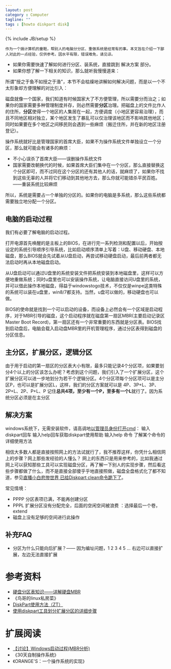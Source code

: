 ```yaml
---
layout: post
category : Computer
tagline: ""
tags : [howto diskpart disk]
---
```

{% include JB/setup %}

    作为一个搞计算机的童鞋，帮别人的电脑分分区、重做系统是经常有的事。本文旨在介绍一下鄙人对此的一点经验，仅供参考。因水平有限，错误难免，请见谅。

 * 如果你需要快速了解如何进行分区、装系统，直接跳到 解决方案 部分。 
 * 如果你想了解一下相关的知识，那么就听我慢慢道来：

所谓"授之于鱼不如授之于渔"，本节不会枯燥地讲解如何解决问题，而是以一个不太形象却方便理解的对比引入：

磁盘就像一个国家，我们知道有时候国家大了不方便管理，所以需要分而治之；如果你的国家需要多种管理制度并存，则必然需要**分区**治理。把磁盘上的文件比作人的住所，**分区**使得一个地区的人集居在一起，方便调度（小地区更容易治理），而且不同地区相对独立，某个地区发生了暴乱可以仅治理该地区而不影响其他地区；同时如果要在多个地区之间移民则会遇到一些麻烦（搬迁住所，并在新的地区注册登记）。

操作系统就好比是管理国家的首席大臣，如果不为操作系统文件单独设立一个分区，那么就可能会有诸多的麻烦：

 * 不小心误杀了首席大臣——误删操作系统文件
 * 国家需要改朝换代的时候，如果首席大臣们集中在一个分区，那么直接替换这个分区即可，而不过同在这个分区的还有其他人的话，就麻烦了，如果你不找到这些无辜的人并将它们移动到其他地方去，那么你就可能错杀平民百姓。——重装系统比较麻烦

所以，系统是需要占一个单独的分区的。如果你的电脑是多系统，那么这些系统都需要独立地分配一个分区。 

电脑的启动过程
--------------

我们有必要了解电脑的启动过程。

打开电源首先唤醒的是主板上的BIOS，在进行完一系列检测和配置以后，开始按设定的系统引导顺序引导系统，比如启动顺序清单上写着：U盘、移动硬盘、本地磁盘，那么BIOS就会先试着从U盘启动，再尝试移动硬盘启动，最后前两者都无法启动时再从本地磁盘启动。

从U盘启动可以通过U盘里的系统安装文件把系统安装到本地磁盘里，这样可以方便地重做系统；同时u盘里也可以安装操作系统，让电脑直接访问U盘里的系统，并可以借此操作本地磁盘，得益于windowstogo技术，不仅仅是winpe这类特殊的系统可以装在u盘里，win8/7都支持。当然，u盘可以做的，移动硬盘也可以做。

BIOS的使命就是找到一个可以启动的设备，而设备上必然会有一个区域是启动程序，对于MBR引导的磁盘，这个启动程序就在磁盘第一扇区MBR(主要启动记录区Master Boot Record)，第一扇区还有一个非常重要的东西就是分区表。BIOS找到启动盘后，电脑会载入启动盘MBR里的开机管理程序，通过分区表得到磁盘的分区信息。

主分区，扩展分区，逻辑分区
--------------------------

由于用于启动的第一扇区的分区表大小有限，最多只能记录4个分区项，如果要划分4个以上的分区该怎么办呢？考虑到这个问题，我们引入了一个扩展分区，这个扩展分区可以进一步地划分为若干个逻辑分区。4个分区项每个分区项可以是主分区P，也可以是扩展分区L，这样，我们的分区方案就可以是 4P、3P+L、3P、2P+L、2P、P+L、P
记住**总共4项，至少有一个P，至多有一个L**就行了。因为系统分区必须是在主分区

<!-- 事实上，你完全可以将磁盘分出多个主分区供不同操作系统，只是一个操作系统受分区表限制只能读四个主分区，多出来的主分区可以供其他操作系统使用 -->

<!-- 活动分区 -->

解决方案
--------

windows系统下，无需安装软件，请高调地[以管理员身份打开cmd](电脑基本操作.md#以管理员身份打开cmd)：<!--切换到管理员用户 ctrl+shift点击磁贴 以管理员身份打开 help runas 注意微软账户的密码不管用 是安装windows时设置的用户密码-->
输入diskpart回车
输入help回车获取diskpart使用帮助
输入help 命令 了解某个命令的详细使用方法

相信大多数人都是直接按照网上的方法试就行了，我不推荐这样，你凭什么相信网上的步骤？网上那些发经验的人懂么？
网上的东西只是用来参考的，比如我通过网上可以获知那些工具可以实现磁盘分区，再了解一下别人的实现步骤，然后看这些步骤都做了什么，而不是直接全部傻乎乎地直接照做，磁盘全盘格式化了都不知道，参见[直播小白悲惨世界 已给Diskpart clean命令跪下了](http://tieba.baidu.com/p/2887881245)。

常见情境：

 * PPPP 分区表项已满，不能再创建分区
 * PPPL 扩展分区没有分配完全，后面的空闲空间被浪费 ：选择最后一个卷，extend
 * 磁盘上没有足够的空间进行此操作

补充FAQ
-------

 * 分区为什么只能向后扩展？—— 因为编址问题，1 2 3 4 5 ... 右边可以直接扩展，左边无法直接扩展

<!-- 
案例分析


参考步骤：

list disk 列出连接到本机的所有硬盘
sel disk 0 选中磁盘0（全称select disk 0）
create par extended 把剩下的未划分空间创建为扩展分区(全称create partition extended)
convert dynamic

/* 假设一块500GB的硬盘
List Disk                                     /* 显示本机的所有磁盘
Select Disk X                                 /* 选择X号磁盘(一个硬盘默认为0，多个硬盘请选择编号)
Clean                                         /* 清除磁盘上所有的内容
Create Partition Primary Size=51208           /* 创建主分区容量为50G
Active                                        /* 激活主分区
 
/* 以下是格式化分区命令，三种任选一种
Format Quick                                  /* 快速格式化分区，默认为NTFS格式
Format FS=NTFS Quick                          /* 分区格式为NTFS并快速格式化
Format FS=FAT32 Quick                         /* 分区格式为FAT32并快速格式化
/* 以上是格式化分区命令，三种任选一种
 
Create Partition Extended                     /* 创建扩展分区
Create Partition Logical Size=102407          /* 创建逻辑分区一 容量为100G
Foramt Quick                                  /* 快速格式化分区
Create Partition Logical Size=153606          /* 创建逻辑分区二 容量为150G
Foramt Quick                                  /* 快速格式化分区
Create Partition Logical                      /* 创建逻辑分区三 容量为剩余空间
Foramt Quick                                  /* 快速格式化分区
Exit                                          /* 退出 Diskpart
Exit                                          /* 退出命令提示符环境
 -->

参考资料
========

 * [硬盘分区表知识——详解硬盘MBR](http://www.blogjava.net/galaxyp/archive/2010/04/25/319344.html)
 * 《鸟哥的linux私房菜》  
 * [DiskPart使用方法（ZT）](http://www.cnblogs.com/samcn/archive/2011/01/10/1931637.html)
 * [使用diskpart工具划分扩展分区的详细步骤](http://support1.lenovo.com.cn/lenovo/wsi/htmls/detail_20131016145015277.html)

<!-- 提供网盘分享链接 -->

扩展阅读
========

 * [【讨论】Windows启动过程(MBR分析)](http://bbs.pediy.com/showthread.php?t=178914)
 * 《30天自制操作系统》
 * 《ORANGE'S：一个操作系统的实现》

<!--

做一件事最好先设置一个deadline

**TODO**

-[ ] 查看mbr
-[ ] 调研GPT磁盘
-[ ] 追加linux相关知识
-[ ] 调研从U盘启动和从移动硬盘启动的差异
-[ ] 自制操作系统，这样就可以更加深入的理解

MBR（Main Boot Record 主引导记录区）位于整个硬盘的0磁道0柱面1扇区。不过，在总共512字节的主引导扇区中，MBR只占用了其中的446个字节，另外的64个字节交给了 DPT（Disk Partition Table硬盘分区表），最后两个字节“55，AA”是分区的结束标志。这个整体构成了硬盘的主引导扇区。
位于整个硬盘的0柱面0磁头1扇区(可以看作是硬盘的第一个扇区)，bios在执行自己固有的程序以 后就会jump到mbr中的第一条指令。将系统的控制权交由mbr来执行。在总共512byte的主引导记录中，MBR的引导程序占了其中的前446个字 节(偏移0H~偏移1BDH)，随后的64个字节(偏移1BEH~偏移1FDH)为DPT(Disk PartitionTable，硬盘分区表)，最后的两个字节“55 AA”(偏移1FEH~偏移1FFH)是分区有效结束标志。

mbr是主引导记录磁盘格式，此格式在磁盘中专门分出一块扇区来记录磁盘分区信息。最大可支持2.2T的磁盘容量，分区无限。
GPT是全局统一标识符磁盘格式，分区信息是存储在一个保留分区中，不需要引导扇区，最大支持64E容量，128个分区。gpt都是主分区。

讲清楚是一件不容易的事情， 如何规划逻辑主线、展开分析是一门艺术
-->
